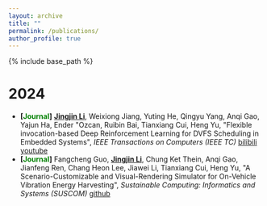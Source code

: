 ```yaml
---
layout: archive
title: ""
permalink: /publications/
author_profile: true
---
```


{% include base_path %}

2024
======
* **[<font color=green>Journal</font>]** <u>**Jingjin Li**</u>, Weixiong Jiang, Yuting He, Qingyu Yang, Anqi Gao, Yajun Ha, Ender \"Ozcan, Ruibin Bai, Tianxiang Cui, Heng Yu, "Flexible invocation-based Deep Reinforcement Learning for DVFS Scheduling in Embedded Systems", _IEEE Transactions on Computers (IEEE TC)_ [bilibili]([https://markdown.com.cn](https://www.bilibili.com/video/BV1yi4sezEUo/?share_source=copy_web&vd_source=a40b7030c393ec43c24004e26ae37e7d)) [youtube](https://youtu.be/80hEzFmlDIE?si=nKAtPtt8kEACN_79)
* **[<font color=green>Journal</font>]** Fangcheng Guo, <u>**Jingjin Li**</u>, Chung Ket Thein, Anqi Gao, Jianfeng Ren, Chang Heon Lee, Jiawei Li, Tianxiang Cui, Heng Yu, "A Scenario-Customizable and Visual-Rendering Simulator for On-Vehicle Vibration Energy Harvesting", _Sustainable Computing: Informatics and Systems (SUSCOM)_ [github](https://github.com/Jerry20000730/On-Car-Vibration-Based-Harvester-Simulation/)
